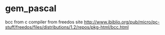 # gem_pascal
bcc from c compiler from freedos site 
http://www.ibiblio.org/pub/micro/pc-stuff/freedos/files/distributions/1.2/repos/pkg-html/bcc.html
